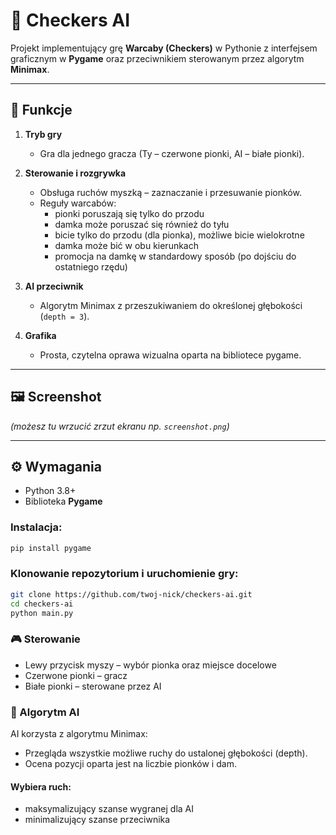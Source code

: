 # 🏁 Checkers AI  

Projekt implementujący grę **Warcaby (Checkers)** w Pythonie z interfejsem graficznym w **Pygame** oraz przeciwnikiem sterowanym przez algorytm **Minimax**.  

---

## 📌 Funkcje  

1. **Tryb gry**  
   - Gra dla jednego gracza (Ty – czerwone pionki, AI – białe pionki).  

2. **Sterowanie i rozgrywka**  
   - Obsługa ruchów myszką – zaznaczanie i przesuwanie pionków.  
   - Reguły warcabów:  
     - pionki poruszają się tylko do przodu  
     - damka może poruszać się również do tyłu  
     - bicie tylko do przodu (dla pionka), możliwe bicie wielokrotne  
     - damka może bić w obu kierunkach  
     - promocja na damkę w standardowy sposób (po dojściu do ostatniego rzędu)  

3. **AI przeciwnik**  
   - Algorytm Minimax z przeszukiwaniem do określonej głębokości (`depth = 3`).  

4. **Grafika**  
   - Prosta, czytelna oprawa wizualna oparta na bibliotece pygame.  

---

## 🖼️ Screenshot  

*(możesz tu wrzucić zrzut ekranu np. `screenshot.png`)*  

---

## ⚙️ Wymagania  

- Python 3.8+  
- Biblioteka **Pygame**  

### Instalacja:  
```bash
pip install pygame
```

### Klonowanie repozytorium i uruchomienie gry:
```bash
git clone https://github.com/twoj-nick/checkers-ai.git
cd checkers-ai
python main.py
```

### 🎮 Sterowanie
- Lewy przycisk myszy – wybór pionka oraz miejsce docelowe
- Czerwone pionki – gracz
- Białe pionki – sterowane przez AI


### 🧠 Algorytm AI
AI korzysta z algorytmu Minimax:
- Przegląda wszystkie możliwe ruchy do ustalonej głębokości (depth).
- Ocena pozycji oparta jest na liczbie pionków i dam.
#### Wybiera ruch:
- maksymalizujący szanse wygranej dla AI
- minimalizujący szanse przeciwnika
